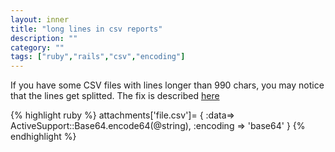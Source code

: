 ```yaml
---
layout: inner
title: "long lines in csv reports"
description: ""
category: ""
tags: ["ruby","rails","csv","encoding"]
---
```

If you have some CSV files with lines longer than 990 chars, you may notice that
the lines get splitted. The fix is described [here](http://stackoverflow.com/questions/10401863/how-to-send-a-csv-attachment-with-lines-longer-than-990-characters)

{% highlight ruby %}
attachments['file.csv']= { :data=> ActiveSupport::Base64.encode64(@string), :encoding => 'base64' }
{% endhighlight %}
